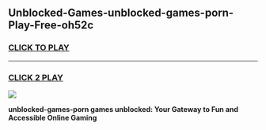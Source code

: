
## Unblocked-Games-unblocked-games-porn-Play-Free-oh52c
<h3>
<a href="https://premium76.site?title=unblocked-games-porn&ref=23A">CLICK TO PLAY</a></h3>
<hr>

<h3>
<a href="https://premium76.site?title=unblocked-games-porn&ref=23A">CLICK 2 PLAY</a>
  
</h3>

<a href="https://premium76.site?title=unblocked-games-porn&ref=23A"><img src="https://clearcache.store/games.png"></a>


**unblocked-games-porn games unblocked: Your Gateway to Fun and Accessible Online Gaming**
